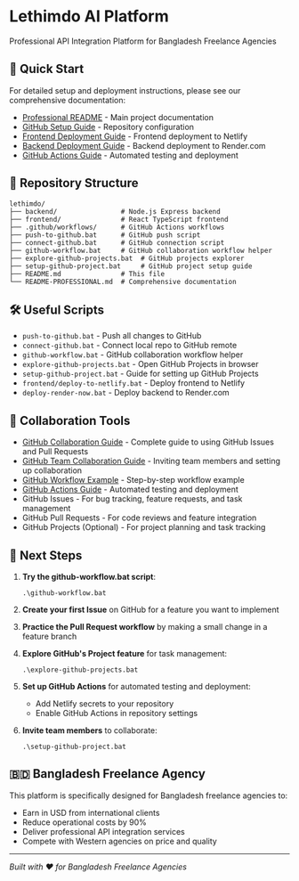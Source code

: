 # Lethimdo AI Platform

Professional API Integration Platform for Bangladesh Freelance Agencies

## 🚀 Quick Start

For detailed setup and deployment instructions, please see our comprehensive documentation:

- [Professional README](README-PROFESSIONAL.md) - Main project documentation
- [GitHub Setup Guide](GITHUB-SETUP-GUIDE.md) - Repository configuration
- [Frontend Deployment Guide](frontend/DEPLOYMENT-GUIDE.md) - Frontend deployment to Netlify
- [Backend Deployment Guide](RENDER-DEPLOYMENT-GUIDE.md) - Backend deployment to Render.com
- [GitHub Actions Guide](GITHUB-ACTIONS-GUIDE.md) - Automated testing and deployment

## 📁 Repository Structure

```
lethimdo/
├── backend/                # Node.js Express backend
├── frontend/               # React TypeScript frontend
├── .github/workflows/      # GitHub Actions workflows
├── push-to-github.bat      # GitHub push script
├── connect-github.bat      # GitHub connection script
├── github-workflow.bat     # GitHub collaboration workflow helper
├── explore-github-projects.bat  # GitHub projects explorer
├── setup-github-project.bat     # GitHub project setup guide
├── README.md               # This file
└── README-PROFESSIONAL.md  # Comprehensive documentation
```

## 🛠️ Useful Scripts

- `push-to-github.bat` - Push all changes to GitHub
- `connect-github.bat` - Connect local repo to GitHub remote
- `github-workflow.bat` - GitHub collaboration workflow helper
- `explore-github-projects.bat` - Open GitHub Projects in browser
- `setup-github-project.bat` - Guide for setting up GitHub Projects
- `frontend/deploy-to-netlify.bat` - Deploy frontend to Netlify
- `deploy-render-now.bat` - Deploy backend to Render.com

## 🤝 Collaboration Tools

- [GitHub Collaboration Guide](GITHUB-COLLABORATION-GUIDE.md) - Complete guide to using GitHub Issues and Pull Requests
- [GitHub Team Collaboration Guide](GITHUB-COLLABORATION-TEAM-GUIDE.md) - Inviting team members and setting up collaboration
- [GitHub Workflow Example](GITHUB-WORKFLOW-EXAMPLE.md) - Step-by-step workflow example
- [GitHub Actions Guide](GITHUB-ACTIONS-GUIDE.md) - Automated testing and deployment
- GitHub Issues - For bug tracking, feature requests, and task management
- GitHub Pull Requests - For code reviews and feature integration
- GitHub Projects (Optional) - For project planning and task tracking

## 🎯 Next Steps

1. **Try the github-workflow.bat script**:
   ```
   .\github-workflow.bat
   ```

2. **Create your first Issue** on GitHub for a feature you want to implement

3. **Practice the Pull Request workflow** by making a small change in a feature branch

4. **Explore GitHub's Project feature** for task management:
   ```
   .\explore-github-projects.bat
   ```

5. **Set up GitHub Actions** for automated testing and deployment:
   - Add Netlify secrets to your repository
   - Enable GitHub Actions in repository settings

6. **Invite team members** to collaborate:
   ```
   .\setup-github-project.bat
   ```

## 🇧🇩 Bangladesh Freelance Agency

This platform is specifically designed for Bangladesh freelance agencies to:
- Earn in USD from international clients
- Reduce operational costs by 90%
- Deliver professional API integration services
- Compete with Western agencies on price and quality

---
*Built with ❤️ for Bangladesh Freelance Agencies*